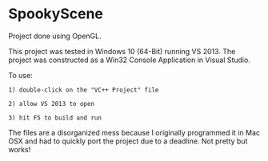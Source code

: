 # SpookyScene
Project done using OpenGL.

This project was tested in Windows 10 (64-Bit) running VS 2013.
The project was constructed as a Win32 Console Application in Visual Studio.

To use:

	1) double-click on the "VC++ Project" file
	
	2) allow VS 2013 to open
	
	3) hit F5 to build and run
  
The files are a disorganized mess because I originally programmed it in Mac OSX and had to quickly port the project due to a deadline. Not pretty but works!
